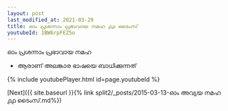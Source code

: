 ```yaml
---
layout: post
last_modified_at: 2021-03-29
title: ഓം പ്രശന്നാം പ്രഭാവായ നമഹ ൧൧ ടൈംസ്
youtubeId: 1BW6rpFEZ5o
---
```

 
 
 ഓം പ്രശന്നാം പ്രഭാവായ നമഹ 
 
 -  ആരാണ് അലങ്കാര ഭാഷയെ ബാധിക്കുന്നത് 
 
  
 
  
 
 
 
 
 
 


{% include youtubePlayer.html id=page.youtubeId %}
 
[Next]({{ site.baseurl }}{% link  split2/_posts/2015-03-13-ഓം അവ്യയ നമഹ ൧൧ ടൈംസ്.md%})
 

